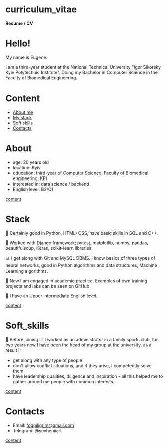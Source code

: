 # curriculum_vitae
**Resume / CV**


# Hello!
<p>My name is Eugene.</p>
<p>
    I am a third-year student at the National Technical University
    "Igor Sikorsky Kyiv Polytechnic Institute".
    Doing my Bachelor in Computer Science in the Faculty of Biomedical Engineering.
</p>


# Content
- [About me](#about)
- [My stack](#stack)
- [Soft skills](#soft_skills)
- [Contacts](#contacts)


# About
- age: 20 years old
- location: Kyiv
- education: third-year of Computer Science, Faculty of Biomedical engineering, KPI
- interested in: data science / backend
- English level: B2/C1

[content](#content)


# Stack
<p>
    🐍 Certainly good in Python, HTML+CSS, have basic skills in SQL and C++.
</p>
<p>
    📂 Worked with Django framework; pytest, matplotlib, numpy, pandas,
      beautifulsoup, Keras, scikit-learn libraries.
</p>
<p>
    📊 I get along with Git and MySQL DBMS. I know basics of three types of neural networks,
    good in Python algorithms and data structures, Machine Learning algorithms.
</p>
<p>
    🌱 Now I am engaged in academic practice. Examples of own training projects
     and labs can be seen on GitHub.
</p>
<p>
    🎤 I have an Upper intermediate English level.
</p>

[content](#content)


# Soft_skills
<p>
    💁 Before joining IT I worked as an administrator in a family sports club,
     for two years now I have been the head of my group at the university,
     as a result I:
</p>

- get along with any type of people
- don't allow conflict situations, and if they arise, I competently solve them
- have leadership qualities, diligence and inspiration - all this
  helped me to gather around me people with common interests.

[content](#content)


# Contacts
- Email: fogpiligrim@gmail.com
- Telegram: @yevheniiart

[content](#content)
